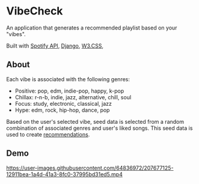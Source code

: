 
# VibeCheck

An application that generates a recommended playlist based on your "vibes". 


Built with [Spotify API](https://developer.spotify.com/documentation/web-api/),
[Django](https://django.readthedocs.io/en/stable/),
[W3.CSS](https://www.w3schools.com/w3css/defaulT.asp),

 


## About 

Each vibe is associated with the following genres:
- Positive: pop, edm, indie-pop, happy, k-pop
- Chillax: r-n-b, indie, jazz, alternative, chill, soul
- Focus: study, electronic, classical, jazz
- Hype: edm, rock, hip-hop, dance, pop


Based on the user's selected vibe, seed data is selected from a random combination of associated genres and user's liked songs. This seed data is used to create [recommendations](https://developer.spotify.com/documentation/web-api/reference/#/operations/get-recommendations). 


## Demo


https://user-images.githubusercontent.com/64836972/207677125-12911bea-1a4d-41a3-8fc0-37995bd31ed5.mp4

